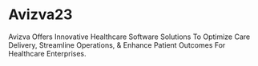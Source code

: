 # Avizva23
Avizva Offers Innovative Healthcare Software Solutions To Optimize Care Delivery, Streamline Operations, &amp; Enhance Patient Outcomes For Healthcare Enterprises.
